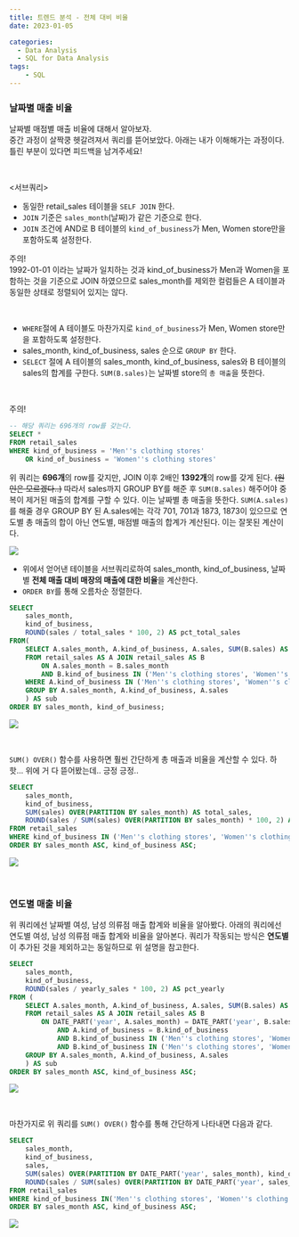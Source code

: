 ```yaml
---
title: 트렌드 분석 - 전체 대비 비율
date: 2023-01-05

categories:
  - Data Analysis
  - SQL for Data Analysis
tags:
    - SQL
---
```


### 날짜별 매출 비율
날짜별 매점별 매출 비율에 대해서 알아보자. <br>
중간 과정이 살짝쿵 헷갈려져서 쿼리를 뜯어보았다. 아래는 내가 이해해가는 과정이다. 틀린 부분이 있다면 피드백을 남겨주세요!

<br>

<서브쿼리>
- 동일한 retail_sales 테이블을 `SELF JOIN` 한다.
- `JOIN` 기준은 `sales_month`(날짜)가 같은 기준으로 한다.
- `JOIN` 조건에 AND로 B 테이블의 `kind_of_business`가 Men, Women store만을 포함하도록 설정한다.

주의! <br>
1992-01-01 이라는 날짜가 일치하는 것과 kind_of_business가 Men과 Women을 포함하는 것을 기준으로 JOIN 하였으므로 sales_month를 제외한 컬럼들은 A 테이블과 동일한 상태로 정렬되어 있지는 않다.

<br>

- `WHERE`절에 A 테이블도 마찬가지로 `kind_of_business`가 Men, Women store만을 포함하도록 설정한다.
- sales_month, kind_of_business, sales 순으로 `GROUP BY` 한다.
- `SELECT` 절에 A 테이블의 sales_month, kind_of_business, sales와 B 테이블의 sales의 합계를 구한다. `SUM(B.sales)`는 날짜별 store의 `총 매출`을 뜻한다.

<br>

주의!

```sql
-- 해당 쿼리는 696개의 row를 갖는다.
SELECT * 
FROM retail_sales
WHERE kind_of_business = 'Men''s clothing stores'
	OR kind_of_business = 'Women''s clothing stores'
```
위 쿼리는 **696개**의 row를 갖지만, JOIN 이후 2배인 **1392개**의 row를 갖게 된다. ~~(원인은 모르겠다..)~~ 따라서 sales까지 GROUP BY를 해준 후 `SUM(B.sales)` 해주어야 중복이 제거된 매출의 합계를 구할 수 있다. 이는 날짜별 총 매출을 뜻한다. `SUM(A.sales)`를 해줄 경우 GROUP BY 된 A.sales에는 각각 701, 701과 1873, 1873이 있으므로 연도별 총 매출의 합이 아닌 연도별, 매점별 매출의 합계가 계산된다. 이는 잘못된 계산이다.
<br>

![](https://velog.velcdn.com/images/ddoddo/post/978a5585-d5e3-4628-8988-17fb7341bf07/image.png) 

- 위에서 얻어낸 테이블을 서브쿼리로하여 sales_month, kind_of_business, 날짜별 **전체 매출 대비 매장의 매출에 대한 비율**을 계산한다.
- `ORDER BY`를 통해 오름차순 정렬한다.

```sql
SELECT
	sales_month,
	kind_of_business,
	ROUND(sales / total_sales * 100, 2) AS pct_total_sales
FROM(
	SELECT A.sales_month, A.kind_of_business, A.sales, SUM(B.sales) AS total_sales
	FROM retail_sales AS A JOIN retail_sales AS B
		ON A.sales_month = B.sales_month
		AND B.kind_of_business IN ('Men''s clothing stores', 'Women''s clothing stores')
	WHERE A.kind_of_business IN ('Men''s clothing stores', 'Women''s clothing stores')
	GROUP BY A.sales_month, A.kind_of_business, A.sales
	) AS sub
ORDER BY sales_month, kind_of_business;
```
![](https://velog.velcdn.com/images/ddoddo/post/2a26d86e-ff8e-4a5c-84ae-b4e3eb672695/image.png)

<br>

`SUM() OVER()` 함수를 사용하면 훨씬 간단하게 총 매출과 비율을 계산할 수 있다. 하핫... 위에 거 다 뜯어봤는데.. 긍정 긍정..
```sql
SELECT
	sales_month,
	kind_of_business,
	SUM(sales) OVER(PARTITION BY sales_month) AS total_sales,
	ROUND(sales / SUM(sales) OVER(PARTITION BY sales_month) * 100, 2) AS pct_total_sales
FROM retail_sales
WHERE kind_of_business IN ('Men''s clothing stores', 'Women''s clothing stores')
ORDER BY sales_month ASC, kind_of_business ASC;
```
![](https://velog.velcdn.com/images/ddoddo/post/46a794ae-369c-4c45-b408-316079206f7d/image.png)

<br>

### 연도별 매출 비율
위 쿼리에선 날짜별 여성, 남성 의류점 매출 합계와 비율을 알아봤다.
아래의 쿼리에선 연도별 여성, 남성 의류점 매출 합계와 비율을 알아본다. 쿼리가 작동되는 방식은 **연도별**이 추가된 것을 제외하고는 동일하므로 위 설명을 참고한다.

```sql
SELECT
	sales_month,
	kind_of_business,
	ROUND(sales / yearly_sales * 100, 2) AS pct_yearly
FROM (
	SELECT A.sales_month, A.kind_of_business, A.sales, SUM(B.sales) AS yearly_sales
	FROM retail_sales AS A JOIN retail_sales AS B
		ON DATE_PART('year', A.sales_month) = DATE_PART('year', B.sales_month)
			AND A.kind_of_business = B.kind_of_business
			AND B.kind_of_business IN ('Men''s clothing stores', 'Women''s clothing stores')
			AND B.kind_of_business IN ('Men''s clothing stores', 'Women''s clothing stores')
	GROUP BY A.sales_month, A.kind_of_business, A.sales
	) AS sub
ORDER BY sales_month ASC, kind_of_business ASC;
```
![](https://velog.velcdn.com/images/ddoddo/post/47c9fb08-8008-4b8a-8de4-c7c1a98ac7b5/image.png)

<br>

마찬가지로 위 쿼리를 `SUM() OVER()` 함수를 통해 간단하게 나타내면 다음과 같다.

```sql
SELECT
	sales_month,
	kind_of_business,
    sales,
	SUM(sales) OVER(PARTITION BY DATE_PART('year', sales_month), kind_of_business) AS yearly_sales,
	ROUND(sales / SUM(sales) OVER(PARTITION BY DATE_PART('year', sales_month), kind_of_business) * 100, 2) AS pct_yearly
FROM retail_sales
WHERE kind_of_business IN('Men''s clothing stores', 'Women''s clothing stores')
ORDER BY sales_month ASC, kind_of_business ASC;
```
![](https://velog.velcdn.com/images/ddoddo/post/f928004e-cbad-4eb8-a9d4-524cea5fdc0b/image.png)

